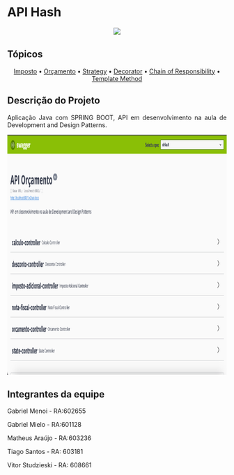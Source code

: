 # API Hash
<div align="center">


<p align="center">
   <img src="http://img.shields.io/static/v1?label=STATUS&message=EM%20DESENVOLVIMENTO&color=RED&style=for-the-badge" />
</p>
</div>

## Tópicos

<div align="center">
  <a href="#Descrição do Projeto">Imposto</a> •
  <a href="#tecnicas-e-tecnologias-utilizadas">Orçamento</a> •
  <a href="#tecnicas-e-tecnologias-utilizadas">Strategy</a> •
  <a href="#tecnicas-e-tecnologias-utilizadas">Decorator</a> •
  <a href="#tecnicas-e-tecnologias-utilizadas">Chain of Responsibility</a> 
  <a href="#tecnicas-e-tecnologias-utilizadas"></a> •
  <a href="#tecnicas-e-tecnologias-utilizadas">Template Method</a> 
</div>

## Descrição do Projeto

<p align="justify">Aplicação Java com SPRING BOOT, API em desenvolvimento na aula de Development and Design Patterns.</p>

<div align="center" class="row">
<img src="readme/img.png" width="900" height="550"/>
</div>

## Integrantes da equipe
<p align="justify">Gabriel Menoi - RA:602655</p>
<p align="justify">Gabriel Mielo - RA:601128</p>
<p align="justify">Matheus Araújo - RA:603236</p>
<p align="justify">Tiago Santos  -  RA: 603181</p>
<p align="justify">Vitor Studzieski  -  RA: 608661</p>


[//]: # (## Técnicas e tecnologias utilizadas)

[//]: # ()
[//]: # (### Técnicas)

[//]: # ()
[//]: # (- `Arquitetura`: Este projeto seguirá o padrão de arquitetura MVVM &#40;Model, View e View-Model&#41;)

[//]: # ()
[//]: # (### Tecnologias)

[//]: # ()
[//]: # (- [Padrão de icones - Widgets Cupertino]&#40;https://pub.dev/packages/cupertino_icons&#41;)

[//]: # (- [Utilizar fontes do Google]&#40;https://pub.dev/packages/google_fonts&#41;)

[//]: # (- [Internacionalização e Localização de Texto]&#40;https://pub.dev/packages/intl&#41;)

[//]: # (- [Formatação de textos para uma mascara determinada]&#40;https://pub.dev/packages/mask_text_input_formatter&#41;)

[//]: # ()
[//]: # (## Abrir e rodar)

[//]: # ()
[//]: # (**Para executar este projeto você precisa:**)

[//]: # ()
[//]: # (- Ter o [Flutter]&#40;https://flutter.dev/docs/get-started/install&#41; instalado na sua máquina)

[//]: # (- Ter algum editor de códigos ou IDE como o [Android Studio]&#40;https://developer.android.com/studio&#41;.)

[//]: # ()
[//]: # (Caso opte por IDEs como as duas sugeridas acima, o processo de execução do aplicativo funcionará)

[//]: # (através de um botão de play na parte superior que ambas dispõem. Caso escolha rodar o projeto via)

[//]: # (linha de comandos, utilize o comando `flutter run`. Lembre-se de antes de executar o comando de)

[//]: # (navegar até a pasta do projeto e baixar suas dependências. Para baixar as dependências do projeto)

[//]: # (você pode abrir o arquivo `pubspec.yaml` localizado na raiz do projeto e clicar no botão `Pub get`)

[//]: # (na parte superior da IDE, para baixar as dependências via linha de comandos, digite o)

[//]: # (comando `flutter pub get`.)

[//]: # ()
[//]: # (## Acesso ao projeto)

[//]: # ()
[//]: # (O acesso ao projeto está separado da seguinte forma:)

[//]: # ()
[//]: # (lib)

[//]: # (├───l10n)

[//]: # (├───pages)

[//]: # (│   ├───login)

[//]: # (│   ├───register)

[//]: # (│   │   ├───pages)

[//]: # (│   │   └───validations)

[//]: # (│   └───splash)

[//]: # (├───shared)

[//]: # (│   ├───images)

[//]: # (│   ├───routes)

[//]: # (│   ├───styles)

[//]: # (│   └───validations)

[//]: # (└───widgets)

[//]: # ()
[//]: # (### Ajustes e melhorias)

[//]: # ()
[//]: # (O projeto ainda está em desenvolvimento, as tarefas finalizadas estão marcadas e, nas)

[//]: # (próximas atualizações, serão cumpridas outras tarefas pendentes:)

[//]: # ()
[//]: # (- [x] Tela de Splash;)

[//]: # (- [x] Tela de Login;)

[//]: # (- [x] Login integração com API;)

[//]: # (- [x] Telas de "Esqueci minha senha";)

[//]: # (- [x] Desenvolvimento de Fluxo/Telas de Cadastro;)

[//]: # (- [x] Cadastro Integrado com API;)

[//]: # ()
[//]: # (- [ ] Home Page;)

[//]: # (    - [x] Categorias;)

[//]: # (    - [ ] Favoritos;)

[//]: # (    - [ ] Detalhes de Serviços;)

[//]: # (    - [ ] Agendamento;)

[//]: # (    - [ ] Carrinho de compras;)

[//]: # (    - [ ] Checkout.)

[//]: # ()
[//]: # (- [x] Perfil;)

[//]: # (    - [x] Meus Pedidos;)

[//]: # (    - [x] Meus cartões;)

[//]: # (    - [x] Sobre o App;)

[//]: # (        - [x] Termos de Uso;)

[//]: # (        - [x] Políticas de Privacidade.)

[//]: # ()
[//]: # (## Licença)

[//]: # ()
[//]: # (Esse projeto está sob licença de [Persys]&#40;https://persys.com.br/desenvolvimento/&#41;.)

[//]: # ()
[//]: # ([Voltar ao topo]&#40;#homedoctor_mcommerce&#41;<br>)
